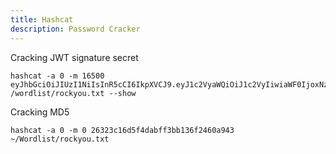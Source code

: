 ```yaml
---
title: Hashcat
description: Password Cracker
---
```

Cracking JWT signature secret

```shell
hashcat -a 0 -m 16500  eyJhbGciOiJIUzI1NiIsInR5cCI6IkpXVCJ9.eyJ1c2VyaWQiOiJ1c2VyIiwiaWF0IjoxNzM5NTI3MzgyfQ.viHWm4mWio03aKiFGRDNZ_81HbrRBLmDVIE6JNBnteo /wordlist/rockyou.txt --show
```

Cracking MD5
```shell
hashcat -a 0 -m 0 26323c16d5f4dabff3bb136f2460a943 ~/Wordlist/rockyou.txt
```
